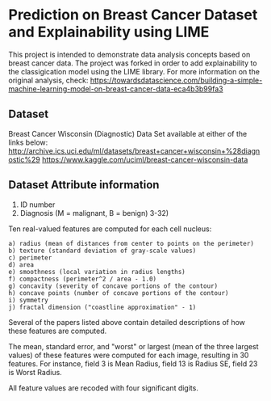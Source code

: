 # Prediction on Breast Cancer Dataset and Explainability using LIME
This project is intended to demonstrate data analysis concepts based on breast cancer data. The project was forked in order to add explainability to the classigication model using the LIME library. For more information on the original analysis, check:
https://towardsdatascience.com/building-a-simple-machine-learning-model-on-breast-cancer-data-eca4b3b99fa3

Dataset
---
Breast Cancer Wisconsin (Diagnostic) Data Set available at either of the links below:
http://archive.ics.uci.edu/ml/datasets/breast+cancer+wisconsin+%28diagnostic%29
https://www.kaggle.com/uciml/breast-cancer-wisconsin-data

Dataset Attribute information
---

1) ID number
2) Diagnosis (M = malignant, B = benign)
3-32)

Ten real-valued features are computed for each cell nucleus:

	a) radius (mean of distances from center to points on the perimeter)
	b) texture (standard deviation of gray-scale values)
	c) perimeter
	d) area
	e) smoothness (local variation in radius lengths)
	f) compactness (perimeter^2 / area - 1.0)
	g) concavity (severity of concave portions of the contour)
	h) concave points (number of concave portions of the contour)
	i) symmetry 
	j) fractal dimension ("coastline approximation" - 1)

Several of the papers listed above contain detailed descriptions of
how these features are computed. 

The mean, standard error, and "worst" or largest (mean of the three
largest values) of these features were computed for each image,
resulting in 30 features.  For instance, field 3 is Mean Radius, field
13 is Radius SE, field 23 is Worst Radius.

All feature values are recoded with four significant digits.